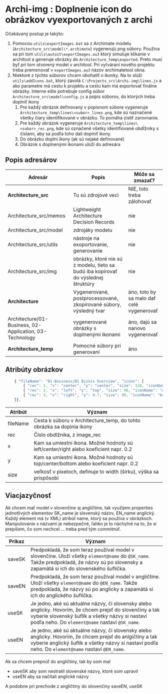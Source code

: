 # Archi-img : Doplnenie icon do obrázkov vyexportovaných z archi

Očakávaný postup je takýto:
1. Pomocou `utils\exportImages.bat` sa z Archimate modelu (`Architecture_src\model\*.archimate`) vygenerujú png súbory. Používa sa pri tom `utils\autoit\exportImages.au3` ktorý simuluje klikanie v architool a generuje obrázky do `Architecture_temp\exported`. Preto musí byť pri tom otvorený model v architool. Pri vytváraní nového projektu treba premenovať v `exportImages.au3` názov archimatetool okna. 
2. Niektoré z týchto súborov chcem obohatiť o ikonky. Na to slúži `utils\addIcons.bat`, ktorý zavolá `C:\Projects_src\Archi-img\lines.js` a ako parametre má cestu k projektu a cestu kam má exportovať finálne obrázky. Interne ešte potrebuje config súbor `Architecture_src\model\config.js` a popis súborov, do ktorých treba doplniť ikony
	1. Pre každý obrázok definovaný v popisnom súbore vygeneruje `Architecture_temp\lines\<subor>_lines.png`, kde sú naznačené všetky čiary identifikované v obrázku. To pomáha zistiť zarovnanie.
	2. Pre každý obrázok vygeneruje `Architecture_temp\lines\<subor>_rec.png`, kde sú označené všetky identifiované obdĺžniky s číslami, aby sa podľa toho dali doplniť ikony.
	3. Do obrázku doplní ikony (ak sú nejaké definované)
	4. Obrázok s doplnenými ikonami uloží do adresára

  
## Popis adresárov

| Adresár                | Popis                                     | Môže sa zmazať?           |
| -----------------------|-------------------------------------------| ------------------------- |
| **Architecture_src**   | Tu sú zdrojové veci                       | NIE, toto treba zálohovať |
| Architecture_src/memos | Lightweight Architecture Decision Records | nie |
| Architecture_src/model | zdrojáky modelu                           | nie |
| Architecture_src/utils | nástroje na exoportovanie, generovanie    | nie |
| Architecture_src/img   | obrázky, ktoré nie sú z modelu, tieto sa budú iba kopírovať do výslednej štruktúry | nie |
| **Architecture**       | Vygenerované, postprocessované, zkopírované súbory, výsledný tvar | áno, toto by sa malo dať celé vygenerovať |
| Architecture/01-Business, 02-Application, 03-Technology | vygenerované obrázky s doplnenými ikonami | áno, dajú sa nanovo vygenerovať |
| **Architecture_temp**  | Pomocné súbory pri generovaní             | áno |

## Atribúty obrázkov
```javascript
    { "fileName": "01-Business/01 Biznis Overview", "icons": [
        { "rec": 1, "x": "center", "y": "center", "size": 128, "iconName": "lifecycle.png"},
        { "rec": 2, "x": "left", "y": "top", "size": 96, "iconName": "notar.png"},
        { "rec": 3, "x": "right", "y": 0.7, "size": 96, "iconName": "businessoutcomes.png"}
    ]},
```

| Atribút                | Význam                                                  |
| -----------------------|-------------------------------------------------------- |
| fileName | Cesta k súboru v Architecture_temp, do tohto obrázka sa doplnia ikony |
| rec      | Číslo obdlžnika, z image_rec |
| x        | Kam sa umiestni ikona. Možné hodnoty sú left/center/right alebo koeficient napr. 0.2 |
| y        | Kam sa umiestni ikona. Možné hodnoty sú top/center/bottom alebo koeficient napr. 0.2 |
| size     | veľkosť v pixeloch, definuje to width (šírku), výška sa prispôsobí |


## Viacjazyčnosť
Ak chcem mať model v slovenčine aj angličtine, tak využijem properties jednotlivých elementov
SK_name je slovenský názov, EN_name anglický. Každý element má (v XML) atribút name, ktorý sa používa v obrázkoch.
Manipulovanie s názvami je nebezpečné, ľahko je to náchylné na to, že si prepíšem, čo som nechcel ... treba pred tým commitnúť.

| Príkaz | Význam |
|--------|--------|
| saveSK | Predpokladá, že som teraz používal model v slovenčine. Uloží všetky `element@name` do `@SK_name`. Takže predpokladá, že názvy sú po slovensky a zapamätá si ich do slovenského šuflíčka. |
| saveEN | Predpokladá, že som teraz používal model v angličtine. Uloží všetky `element@name` do `@EN_name`. Takže predpokladá, že názvy sú po anglicky a zapamätá si ich do anglického šuflíčka. |
| useSK | Je jedno, aké sú aktuálne názvy, či slovensky alebo anglicky. Hovorím, že chcem prejsť do slovenčiny a tak vyberie slovenský šuflík a všetky názvy si nastaví podľa neho. Do `element@name` nastaví `@SK_name`. |
| useEN | Je jedno, aké sú aktuálne názvy, či slovensky alebo anglicky. Hovorím, že chcem prejsť do anlgičtiny a tak vyberie anglický šuflík a všetky názvy si nastaví podľa neho. Do `element@name` nastaví `@EN_name`. |

Ak sa chcem prepnúť do angličtiny, tak by som mal 
* saveSK aby som nestratil slovenské názvy, ktoré som upravil
* useEN aby sa načítali anglické názvy

A podobne pri prechode z angličtiny do slovenčiny saveEN, useSK

